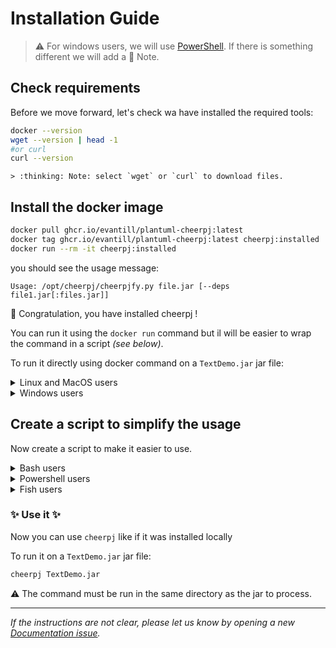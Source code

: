 # Installation Guide

> :warning: For windows users, we will use [PowerShell](https://learn.microsoft.com/en-us/powershell/scripting/overview?view=powershell-7.3). If there is something different we will add a :thinking: Note.

## Check requirements

Before we move forward, let's check wa have installed the required tools:

```bash
docker --version
wget --version | head -1
#or curl
curl --version
```

	> :thinking: Note: select `wget` or `curl` to download files.

## Install the docker image

```bash
docker pull ghcr.io/evantill/plantuml-cheerpj:latest
docker tag ghcr.io/evantill/plantuml-cheerpj:latest cheerpj:installed
docker run --rm -it cheerpj:installed
```

you should see the usage message:

```test
Usage: /opt/cheerpj/cheerpjfy.py file.jar [--deps file1.jar[:files.jar]]
```

:tada: Congratulation, you have installed cheerpj !

You can run it using the `docker run` command but il will be easier to wrap the command in a script _(see below)_.

To run it directly using docker command on a `TextDemo.jar` jar file:

<details>
<summary>Linux and MacOS users</summary>

```bash
docker run -i --rm -v $(pwd):/app cheerpj:installed TextDemo.jar
```

</details>

<details>
<summary>Windows users</summary>

```powershell
docker run -i --rm -v ${PWD}:/app cheerpj:installed TextDemo.jar
```

</details>

## Create a script to simplify the usage

Now create a script to make it easier to use.

<details>
<summary>Bash users</summary>

> :warning: Note: Installation in your system path is out of scope in this document.

Create the script and an alias.

```bash
cat <<-"EOF" > cheerpj.sh
#!/usr/bin/env bash

docker run --interactive --rm \
	-v $(pwd):/app \
	cheerpj:installed \
	"$@"
EOF

chmod +x cheerpj.sh

alias cheerpj="./cheerpj.sh"
```

</details>

<details>
<summary>Powershell users</summary>

> :warning: Note: Installation in your system path is out of scope in this document.

Create the script
	
```powershell
echo '
	docker run --interactive --rm -v ${PWD}:/app cheerpj:installed $args
' > cheerpj.ps1
```

</details>

<details>
<summary>Fish users</summary>

```fish
echo '
function cheerpj --description "run cheerpj"
	docker run --interactive --rm \
		-v $(pwd):/app \
		cheerpj:installed \
		"$argv"
end
' | string trim > ~/.config/fish/functions/cheerpj.fish
```

</details>

### :sparkles: Use it :sparkles:

Now you can use `cheerpj` like if it was installed locally

To run it on a `TextDemo.jar` jar file:

```bash
cheerpj TextDemo.jar
```

:warning: The command must be run in the same directory as the jar to process.

___

_If the instructions are not clear, please let us know by opening a new
[Documentation issue](https://github.com/evantill/plantuml-cheerpj/issues/new?template=documentation_request.md)._
